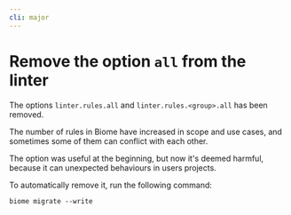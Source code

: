 ```yaml
---
cli: major
---
```


# Remove the option `all` from the linter

The options `linter.rules.all` and `linter.rules.<group>.all` has been removed.

The number of rules in Biome have increased in scope and use cases, and sometimes some of them can conflict with each other.

The option was useful at the beginning, but now it's deemed harmful, because it can unexpected behaviours in users projects.

To automatically remove it, run the following command: 
```shell
biome migrate --write
```